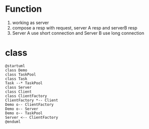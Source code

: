 # Function

1. working as server
2. compose a resp with request, server A resp and serverB resp
3. Server A use short connection and Server B use long connection

# class

```puml
@startuml
class Demo
class TaskPool
class Task
Task --* TaskPool
class Server
class Client
class ClientFactory
ClientFactory *-- Client
Demo o-- ClientFactory
Demo o-- Server
Demo o-- TaskPool
Server <-- ClientFactory
@enduml
```